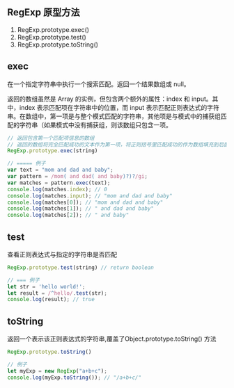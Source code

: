 

## RegExp 原型方法
1. RegExp.prototype.exec()
2. RegExp.prototype.test()
3. RegExp.prototype.toString()

## exec
在一个指定字符串中执行一个搜索匹配。返回一个结果数组或 null。


返回的数组虽然是 Array 的实例，但包含两个额外的属性：index 和 input。其中，index 表示匹配项在字符串中的位置，而 input 表示匹配正则表达式的字符串。在数组中，第一项是与整个模式匹配的字符串，其他项是与模式中的捕获组匹配的字符串（如果模式中没有捕获组，则该数组只包含一项。
```js
// 返回包含第一个匹配项信息的数组
// 返回的数组将完全匹配成功的文本作为第一项，将正则括号里匹配成功的作为数组填充到后面
RegExp.prototype.exec(string)

// ===== 例子
var text = "mom and dad and baby";
var pattern = /mom( and dad( and baby)?)?/gi;
var matches = pattern.exec(text);
console.log(matches.index); // 0
console.log(matches.input); // "mom and dad and baby"
console.log(matches[0]); // "mom and dad and baby"
console.log(matches[1]); // " and dad and baby"
console.log(matches[2]); // " and baby" 
```


## test
查看正则表达式与指定的字符串是否匹配

```js
RegExp.prototype.test(string) // return boolean

// === 例子
let str = 'hello world!';
let result = /^hello/.test(str);
console.log(result); // true
```

## toString
返回一个表示该正则表达式的字符串,覆盖了Object.prototype.toString() 方法
```js
RegExp.prototype.toString()

// 例子
let myExp = new RegExp("a+b+c");
console.log(myExp.toString()); // "/a+b+c/"
```